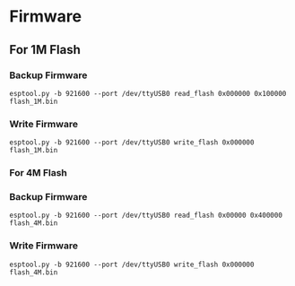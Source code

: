 # Firmware

## For 1M Flash

### Backup Firmware

```
esptool.py -b 921600 --port /dev/ttyUSB0 read_flash 0x000000 0x100000 flash_1M.bin
```

### Write Firmware

```
esptool.py -b 921600 --port /dev/ttyUSB0 write_flash 0x000000 flash_1M.bin
```

### For 4M Flash

### Backup Firmware

```
esptool.py -b 921600 --port /dev/ttyUSB0 read_flash 0x00000 0x400000 flash_4M.bin
```

### Write Firmware

```
esptool.py -b 921600 --port /dev/ttyUSB0 write_flash 0x000000 flash_4M.bin
```
